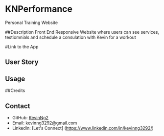 # KNPerformance
Personal Training Website

##Description
Front End Responsive Website where users can see services, testiomnials and schedule a consulation with Kevin for a workout

#Link to the App

## User Story

## Usage

##Credits

## Contact
- GitHub: [KevinNg2](https://github.com/KevinNg2)
- Email: [kevinng3292@gmail.com](mailto:kevinng3292@gmail.com)
- LinkedIn: [Let's Connect] (https://www.linkedin.com/in/kevinng3292/)

